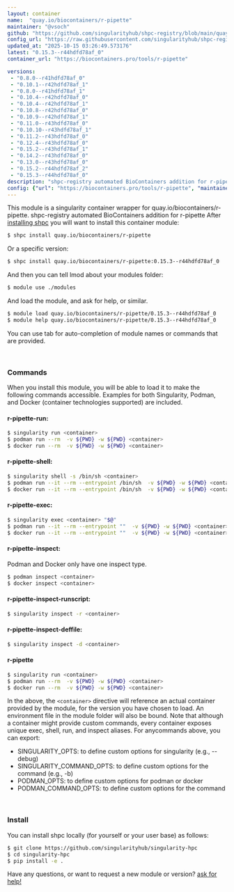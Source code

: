 ```yaml
---
layout: container
name:  "quay.io/biocontainers/r-pipette"
maintainer: "@vsoch"
github: "https://github.com/singularityhub/shpc-registry/blob/main/quay.io/biocontainers/r-pipette/container.yaml"
config_url: "https://raw.githubusercontent.com/singularityhub/shpc-registry/main/quay.io/biocontainers/r-pipette/container.yaml"
updated_at: "2025-10-15 03:26:49.573176"
latest: "0.15.3--r44hdfd78af_0"
container_url: "https://biocontainers.pro/tools/r-pipette"

versions:
 - "0.8.0--r41hdfd78af_0"
 - "0.10.1--r42hdfd78af_1"
 - "0.8.0--r41hdfd78af_1"
 - "0.10.4--r42hdfd78af_0"
 - "0.10.4--r42hdfd78af_1"
 - "0.10.8--r42hdfd78af_0"
 - "0.10.9--r42hdfd78af_1"
 - "0.11.0--r43hdfd78af_0"
 - "0.10.10--r43hdfd78af_1"
 - "0.11.2--r43hdfd78af_0"
 - "0.12.4--r43hdfd78af_0"
 - "0.15.2--r43hdfd78af_1"
 - "0.14.2--r43hdfd78af_0"
 - "0.13.0--r43hdfd78af_0"
 - "0.15.2--r44hdfd78af_2"
 - "0.15.3--r44hdfd78af_0"
description: "shpc-registry automated BioContainers addition for r-pipette"
config: {"url": "https://biocontainers.pro/tools/r-pipette", "maintainer": "@vsoch", "description": "shpc-registry automated BioContainers addition for r-pipette", "latest": {"0.15.3--r44hdfd78af_0": "sha256:c15e3609049736971d8935e239e2c30af18400ce8029ad796241c3756d78494c"}, "tags": {"0.8.0--r41hdfd78af_0": "sha256:5ac1750a3fdd6f03d7b8b54ab314e91e1c5b5a9c5324a21cecc549e83969f0f2", "0.10.1--r42hdfd78af_1": "sha256:6a9cf12053e3e28412e519dfee8562db04ea2fadf522354a4332b10a2c6ce596", "0.8.0--r41hdfd78af_1": "sha256:92ce019b66d0b33c0732e6aba0718709e208e8d61557d08a80a8df66477b44ea", "0.10.4--r42hdfd78af_0": "sha256:fd20f81411a4508200e45a6a8c6d4a740e7c3f92fd971bfbda87a4e0dce4cb3a", "0.10.4--r42hdfd78af_1": "sha256:bfdcce1af4957bef49305b576ac31e522850ef636dd962175b966c8ce1e36e55", "0.10.8--r42hdfd78af_0": "sha256:cad9b9559afbabb4088bbc13c0c625a2ef305eb92d9ea48a53cf44c43bc8deee", "0.10.9--r42hdfd78af_1": "sha256:03d247614ce3d141009342b16850f4eaf4b825053cbd5784c5b97cf57b3aa6cd", "0.11.0--r43hdfd78af_0": "sha256:2d7907271acd1db6a54169556ea3a3052f619ac6cbab93da2fad4876dff97973", "0.10.10--r43hdfd78af_1": "sha256:2b366bf2bc5cb5a7aa2e1466f81013afe9d6c05c08fad53b65b46753d7eb993c", "0.11.2--r43hdfd78af_0": "sha256:4b823ba2b243bd10e7485bbbd2ccce1642edf4ad650d2cab13b71e9cd5cf9c17", "0.12.4--r43hdfd78af_0": "sha256:830022fa403fdfc9e8714b0db36d6056080af32e25652d5b6d8e95b10e794086", "0.15.2--r43hdfd78af_1": "sha256:7816ccf6e9d30577c8a8100d8dcfe9aed269e8cf178304918827834bc223886b", "0.14.2--r43hdfd78af_0": "sha256:1e3894d2a32dff1ac0ddbf043c4389a86431c960d3d93de292b7b5bc09c0fc19", "0.13.0--r43hdfd78af_0": "sha256:9c00afd5cc4d5c1b8b1145068958bb2fcae7820cbda81f13ffa2043fcfccb3c3", "0.15.2--r44hdfd78af_2": "sha256:292e61c85514501f9075b171a82b65e2193cfb5073d1a1d2639e6d229552bd22", "0.15.3--r44hdfd78af_0": "sha256:c15e3609049736971d8935e239e2c30af18400ce8029ad796241c3756d78494c"}, "docker": "quay.io/biocontainers/r-pipette"}
---
```


This module is a singularity container wrapper for quay.io/biocontainers/r-pipette.
shpc-registry automated BioContainers addition for r-pipette
After [installing shpc](#install) you will want to install this container module:


```bash
$ shpc install quay.io/biocontainers/r-pipette
```

Or a specific version:

```bash
$ shpc install quay.io/biocontainers/r-pipette:0.15.3--r44hdfd78af_0
```

And then you can tell lmod about your modules folder:

```bash
$ module use ./modules
```

And load the module, and ask for help, or similar.

```bash
$ module load quay.io/biocontainers/r-pipette/0.15.3--r44hdfd78af_0
$ module help quay.io/biocontainers/r-pipette/0.15.3--r44hdfd78af_0
```

You can use tab for auto-completion of module names or commands that are provided.

<br>

### Commands

When you install this module, you will be able to load it to make the following commands accessible.
Examples for both Singularity, Podman, and Docker (container technologies supported) are included.

#### r-pipette-run:

```bash
$ singularity run <container>
$ podman run --rm  -v ${PWD} -w ${PWD} <container>
$ docker run --rm  -v ${PWD} -w ${PWD} <container>
```

#### r-pipette-shell:

```bash
$ singularity shell -s /bin/sh <container>
$ podman run --it --rm --entrypoint /bin/sh  -v ${PWD} -w ${PWD} <container>
$ docker run --it --rm --entrypoint /bin/sh  -v ${PWD} -w ${PWD} <container>
```

#### r-pipette-exec:

```bash
$ singularity exec <container> "$@"
$ podman run --it --rm --entrypoint ""  -v ${PWD} -w ${PWD} <container> "$@"
$ docker run --it --rm --entrypoint ""  -v ${PWD} -w ${PWD} <container> "$@"
```

#### r-pipette-inspect:

Podman and Docker only have one inspect type.

```bash
$ podman inspect <container>
$ docker inspect <container>
```

#### r-pipette-inspect-runscript:

```bash
$ singularity inspect -r <container>
```

#### r-pipette-inspect-deffile:

```bash
$ singularity inspect -d <container>
```



#### r-pipette

```bash
$ singularity run <container>
$ podman run --rm  -v ${PWD} -w ${PWD} <container>
$ docker run --rm  -v ${PWD} -w ${PWD} <container>
```


In the above, the `<container>` directive will reference an actual container provided
by the module, for the version you have chosen to load. An environment file in the
module folder will also be bound. Note that although a container
might provide custom commands, every container exposes unique exec, shell, run, and
inspect aliases. For anycommands above, you can export:

 - SINGULARITY_OPTS: to define custom options for singularity (e.g., --debug)
 - SINGULARITY_COMMAND_OPTS: to define custom options for the command (e.g., -b)
 - PODMAN_OPTS: to define custom options for podman or docker
 - PODMAN_COMMAND_OPTS: to define custom options for the command

<br>

### Install

You can install shpc locally (for yourself or your user base) as follows:

```bash
$ git clone https://github.com/singularityhub/singularity-hpc
$ cd singularity-hpc
$ pip install -e .
```

Have any questions, or want to request a new module or version? [ask for help!](https://github.com/singularityhub/singularity-hpc/issues)